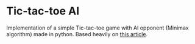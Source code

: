 # Tic-tac-toe AI
Implementation of a simple Tic-tac-toe game with AI opponent (Minimax algorithm) made in python. Based heavily on [this article](https://www.geeksforgeeks.org/minimax-algorithm-in-game-theory-set-3-tic-tac-toe-ai-finding-optimal-move/).
